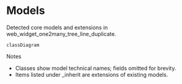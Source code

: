 # Models

Detected core models and extensions in web_widget_one2many_tree_line_duplicate.

```mermaid
classDiagram
```

Notes
- Classes show model technical names; fields omitted for brevity.
- Items listed under _inherit are extensions of existing models.
